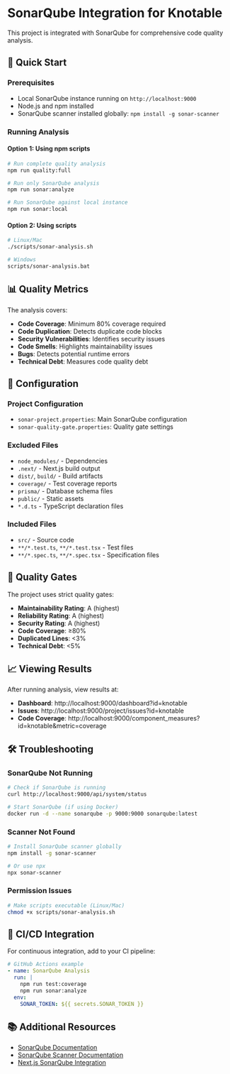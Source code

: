 # SonarQube Integration for Knotable

This project is integrated with SonarQube for comprehensive code quality analysis.

## 🚀 Quick Start

### Prerequisites
- Local SonarQube instance running on `http://localhost:9000`
- Node.js and npm installed
- SonarQube scanner installed globally: `npm install -g sonar-scanner`

### Running Analysis

#### Option 1: Using npm scripts
```bash
# Run complete quality analysis
npm run quality:full

# Run only SonarQube analysis
npm run sonar:analyze

# Run SonarQube against local instance
npm run sonar:local
```

#### Option 2: Using scripts
```bash
# Linux/Mac
./scripts/sonar-analysis.sh

# Windows
scripts/sonar-analysis.bat
```

## 📊 Quality Metrics

The analysis covers:

- **Code Coverage**: Minimum 80% coverage required
- **Code Duplication**: Detects duplicate code blocks
- **Security Vulnerabilities**: Identifies security issues
- **Code Smells**: Highlights maintainability issues
- **Bugs**: Detects potential runtime errors
- **Technical Debt**: Measures code quality debt

## 🔧 Configuration

### Project Configuration
- `sonar-project.properties`: Main SonarQube configuration
- `sonar-quality-gate.properties`: Quality gate settings

### Excluded Files
- `node_modules/` - Dependencies
- `.next/` - Next.js build output
- `dist/`, `build/` - Build artifacts
- `coverage/` - Test coverage reports
- `prisma/` - Database schema files
- `public/` - Static assets
- `*.d.ts` - TypeScript declaration files

### Included Files
- `src/` - Source code
- `**/*.test.ts`, `**/*.test.tsx` - Test files
- `**/*.spec.ts`, `**/*.spec.tsx` - Specification files

## 🎯 Quality Gates

The project uses strict quality gates:

- **Maintainability Rating**: A (highest)
- **Reliability Rating**: A (highest)
- **Security Rating**: A (highest)
- **Code Coverage**: ≥80%
- **Duplicated Lines**: <3%
- **Technical Debt**: <5%

## 📈 Viewing Results

After running analysis, view results at:
- **Dashboard**: http://localhost:9000/dashboard?id=knotable
- **Issues**: http://localhost:9000/project/issues?id=knotable
- **Code Coverage**: http://localhost:9000/component_measures?id=knotable&metric=coverage

## 🛠️ Troubleshooting

### SonarQube Not Running
```bash
# Check if SonarQube is running
curl http://localhost:9000/api/system/status

# Start SonarQube (if using Docker)
docker run -d --name sonarqube -p 9000:9000 sonarqube:latest
```

### Scanner Not Found
```bash
# Install SonarQube scanner globally
npm install -g sonar-scanner

# Or use npx
npx sonar-scanner
```

### Permission Issues
```bash
# Make scripts executable (Linux/Mac)
chmod +x scripts/sonar-analysis.sh
```

## 🔄 CI/CD Integration

For continuous integration, add to your CI pipeline:

```yaml
# GitHub Actions example
- name: SonarQube Analysis
  run: |
    npm run test:coverage
    npm run sonar:analyze
  env:
    SONAR_TOKEN: ${{ secrets.SONAR_TOKEN }}
```

## 📚 Additional Resources

- [SonarQube Documentation](https://docs.sonarqube.org/)
- [SonarQube Scanner Documentation](https://docs.sonarqube.org/latest/analysis/scan/sonarscanner/)
- [Next.js SonarQube Integration](https://docs.sonarqube.org/latest/analysis/languages/javascript/)
